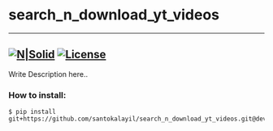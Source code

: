 # search_n_download_yt_videos
---

[![N|Solid](https://www.python.org/static/community_logos/python-powered-w-70x28.png)](https://www.python.org/)
[![License](https://img.shields.io/badge/license-MIT-green.svg?style=flat)](https://github.com/santokalayil/search_n_download_yt_videos/blob/main/LICENSE)
---
Write Description here..

### How to install:
```
$ pip install git+https://github.com/santokalayil/search_n_download_yt_videos.git@dev
```